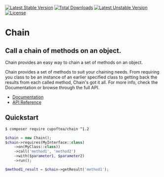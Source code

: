 <!-- header start -->
[![Latest Stable Version](https://poser.pugx.org/cupoftea/chain/version.svg)](https://packagist.org/packages/cupoftea/chain) [![Total Downloads](https://poser.pugx.org/cupoftea/chain/d/total.svg)](https://packagist.org/packages/cupoftea/chain) [![Latest Unstable Version](https://poser.pugx.org/cupoftea/chain/v/unstable.svg)](https://packagist.org/packages/cupoftea/chain) [![License](https://poser.pugx.org/cupoftea/chain/license.svg)](https://packagist.org/packages/cupoftea/chain)

# Chain
## Call a chain of methods on an object.
<!-- header end -->

Chain provides an easy way to chain a set of methods on an object.

Chain provides a set of methods to suit your chaining needs. From requiring you class to be an instance of an earlier specified class to getting back the results from each called method, Chain's got it all. For more info, check the Documentation or browse through the full API.

 - [Documentation](http://chain.cupoftea.io/docs/)
 - [API Reference](http://chain.cupoftea.io/docs/api/)

## Quickstart

```bash
$ composer require cupoftea/chain ^1.2
```

```php
$chain = new Chain();
$chain->requires(MyInterface::class)
    ->on(MyClass::class))
    ->call('method1', 'method2')
    ->with($parameter1, $parameter2)
    ->run();

$method1_result = $chain->getResult('method1');
```
